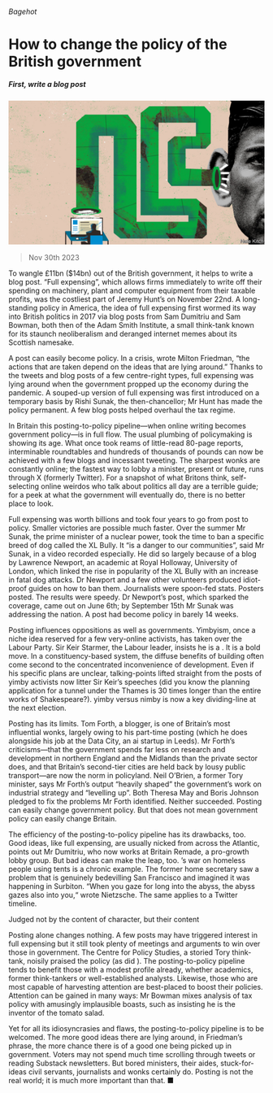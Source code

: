 ###### Bagehot

# How to change the policy of the British government 

##### First, write a blog post 

![image](images/20231202_BRD000.jpg) 

> Nov 30th 2023 

To wangle £11bn ($14bn) out of the British government, it helps to write a blog post. “Full expensing”, which allows firms immediately to write off their spending on machinery, plant and computer equipment from their taxable profits, was the costliest part of Jeremy Hunt’s on November 22nd. A long-standing policy in America, the idea of full expensing first wormed its way into British politics in 2017 via blog posts from Sam Dumitriu and Sam Bowman, both then of the Adam Smith Institute, a small think-tank known for its staunch neoliberalism and deranged internet memes about its Scottish namesake.

A post can easily become policy. In a crisis, wrote Milton Friedman, “the actions that are taken depend on the ideas that are lying around.” Thanks to the tweets and blog posts of a few centre-right types, full expensing was lying around when the government propped up the economy during the pandemic. A souped-up version of full expensing was first introduced on a temporary basis by Rishi Sunak, the then-chancellor; Mr Hunt has made the policy permanent. A few blog posts helped overhaul the tax regime. 

In Britain this posting-to-policy pipeline—when online writing becomes government policy—is in full flow. The usual plumbing of policymaking is showing its age. What once took reams of little-read 80-page reports, interminable roundtables and hundreds of thousands of pounds can now be achieved with a few blogs and incessant tweeting. The sharpest wonks are constantly online; the fastest way to lobby a minister, present or future, runs through X (formerly Twitter). For a snapshot of what Britons think, self-selecting online weirdos who talk about politics all day are a terrible guide; for a peek at what the government will eventually do, there is no better place to look. 

Full expensing was worth billions and took four years to go from post to policy. Smaller victories are possible much faster. Over the summer Mr Sunak, the prime minister of a nuclear power, took the time to ban a specific breed of dog called the XL Bully. It “is a danger to our communities”, said Mr Sunak, in a video recorded especially. He did so largely because of a blog by Lawrence Newport, an academic at Royal Holloway, University of London, which linked the rise in popularity of the XL Bully with an increase in fatal dog attacks. Dr Newport and a few other volunteers produced idiot-proof guides on how to ban them. Journalists were spoon-fed stats. Posters posted. The results were speedy. Dr Newport’s post, which sparked the coverage, came out on June 6th; by September 15th Mr Sunak was addressing the nation. A post had become policy in barely 14 weeks. 

Posting influences oppositions as well as governments. Yimbyism, once a niche idea reserved for a few very-online activists, has taken over the Labour Party. Sir Keir Starmer, the Labour leader, insists he is a . It is a bold move. In a constituency-based system, the diffuse benefits of building often come second to the concentrated inconvenience of development. Even if his specific plans are unclear, talking-points lifted straight from the posts of yimby activists now litter Sir Keir’s speeches (did you know the planning application for a tunnel under the Thames is 30 times longer than the entire works of Shakespeare?). yimby versus nimby is now a key dividing-line at the next election. 

Posting has its limits. Tom Forth, a blogger, is one of Britain’s most influential wonks, largely owing to his part-time posting (which he does alongside his job at the Data City, an ai startup in Leeds). Mr Forth’s criticisms—that the government spends far less on research and development in northern England and the Midlands than the private sector does, and that Britain’s second-tier cities are held back by lousy public transport—are now the norm in policyland. Neil O’Brien, a former Tory minister, says Mr Forth’s output “heavily shaped” the government’s work on industrial strategy and “levelling up”. Both Theresa May and Boris Johnson pledged to fix the problems Mr Forth identified. Neither succeeded. Posting can easily change government policy. But that does not mean government policy can easily change Britain. 

The efficiency of the posting-to-policy pipeline has its drawbacks, too. Good ideas, like full expensing, are usually nicked from across the Atlantic, points out Mr Dumitriu, who now works at Britain Remade, a pro-growth lobby group. But bad ideas can make the leap, too. ’s war on homeless people using tents is a chronic example. The former home secretary saw a problem that is genuinely bedevilling San Francisco and imagined it was happening in Surbiton. “When you gaze for long into the abyss, the abyss gazes also into you,“ wrote Nietzsche. The same applies to a Twitter timeline. 

Judged not by the content of character, but their content

Posting alone changes nothing. A few posts may have triggered interest in full expensing but it still took plenty of meetings and arguments to win over those in government. The Centre for Policy Studies, a storied Tory think-tank, noisily praised the policy (as did ). The posting-to-policy pipeline tends to benefit those with a modest profile already, whether academics, former think-tankers or well-established analysts. Likewise, those who are most capable of harvesting attention are best-placed to boost their policies. Attention can be gained in many ways: Mr Bowman mixes analysis of tax policy with amusingly implausible boasts, such as insisting he is the inventor of the tomato salad. 

Yet for all its idiosyncrasies and flaws, the posting-to-policy pipeline is to be welcomed. The more good ideas there are lying around, in Friedman’s phrase, the more chance there is of a good one being picked up in government. Voters may not spend much time scrolling through tweets or reading Substack newsletters. But bored ministers, their aides, stuck-for-ideas civil servants, journalists and wonks certainly do. Posting is not the real world; it is much more important than that. ■






